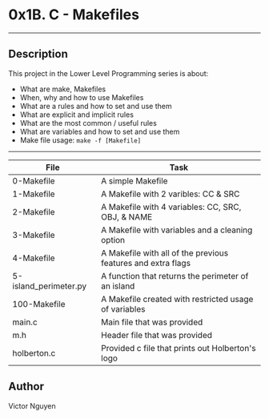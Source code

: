 # 0x1B. C - Makefiles
---
## Description

This project in the Lower Level Programming series is about:
* What are make, Makefiles
* When, why and how to use Makefiles
* What are a rules and how to set and use them
* What are explicit and implicit rules
* What are the most common / useful rules
* What are variables and how to set and use them
* Make file usage: `make -f [Makefile]`

---
File|Task
---|---
0-Makefile | A simple Makefile
1-Makefile | A Makefile with 2 varibles: CC & SRC
2-Makefile | A Makefile with 4 variables: CC, SRC, OBJ, & NAME
3-Makefile | A Makefile with variables and a cleaning option
4-Makefile | A Makefile with all of the previous features and extra flags
5-island_perimeter.py | A function that returns the perimeter of an island
100-Makefile | A Makefile created with restricted usage of variables
main.c | Main file that was provided
m.h | Header file that was provided
holberton.c | Provided c file that prints out Holberton's logo

## Author
Victor Nguyen